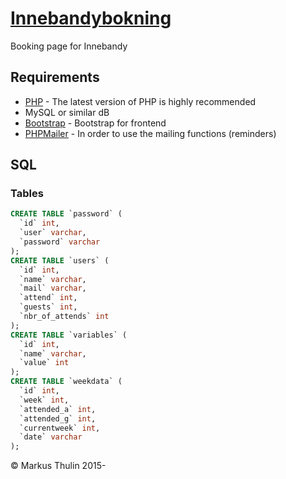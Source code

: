 # [Innebandybokning](https://github.com/thulin82/innebandybokning)
Booking page for Innebandy

## Requirements

* [PHP](http://php.net/) - The latest version of PHP is highly recommended
* MySQL or similar dB
* [Bootstrap](http://getbootstrap.com/) - Bootstrap for frontend
* [PHPMailer](https://github.com/PHPMailer/PHPMailer) - In order to use the mailing functions (reminders)

## SQL

### Tables
```SQL
CREATE TABLE `password` (
  `id` int,
  `user` varchar,
  `password` varchar 
);
CREATE TABLE `users` (
  `id` int,
  `name` varchar,
  `mail` varchar,
  `attend` int,
  `guests` int,
  `nbr_of_attends` int
);
CREATE TABLE `variables` (
  `id` int,
  `name` varchar,
  `value` int
);
CREATE TABLE `weekdata` (
  `id` int,
  `week` int,
  `attended_a` int,
  `attended_g` int,
  `currentweek` int,
  `date` varchar
);
```

© Markus Thulin 2015-
